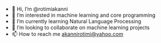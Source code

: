 - 👋 Hi, I’m @rotimiakanni
- 👀 I’m interested in machine learning and core programming
- 🌱 I’m currently learning Natural Language Processing
- 💞️ I’m looking to collaborate on machine learning projects
- 📫 How to reach me akannirotimi@yahoo.com

<!---
rotimiakanni/rotimiakanni is a ✨ special ✨ repository because its `README.md` (this file) appears on your GitHub profile.
You can click the Preview link to take a look at your changes.
--->
